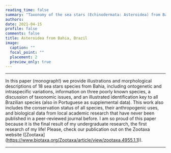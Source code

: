 ```yaml
---
reading_time: false
summary: "Taxonomy of the sea stars (Echinodermata: Asteroidea) from Bahia State, including ontogenetic variation and an illustrated key to the Brazilian species" 
authors:
date: 2021-04-15
profile: false
comments: false
title: Asteroidea from Bahia, Brazil
image:
  caption: ""
  focal_point: ""
  placement: 2
  preview_only: true
---
```


---
In this paper (monograph!) we provide illustrations and morphological descriptions of 18 sea stars species from Bahia, including ontogenetic and 
intraspecific variations, information on three poorly known species, a discussion of taxonomic issues, and an illustrated identification key to all 
Brazilian species (also in Portuguese as supplemental data). This work also includes the conservation status of all species, their anthropogenic uses, 
and biological data from local academic research that have never been published in a peer-reviewed journal before. I am so proud of this paper because 
it is the final result of my undergraduate research, the first research of my life! Please, check our publication out on the Zootaxa website ([Zootaxa]
(https://www.biotaxa.org/Zootaxa/article/view/zootaxa.4955.1.1)).

---
